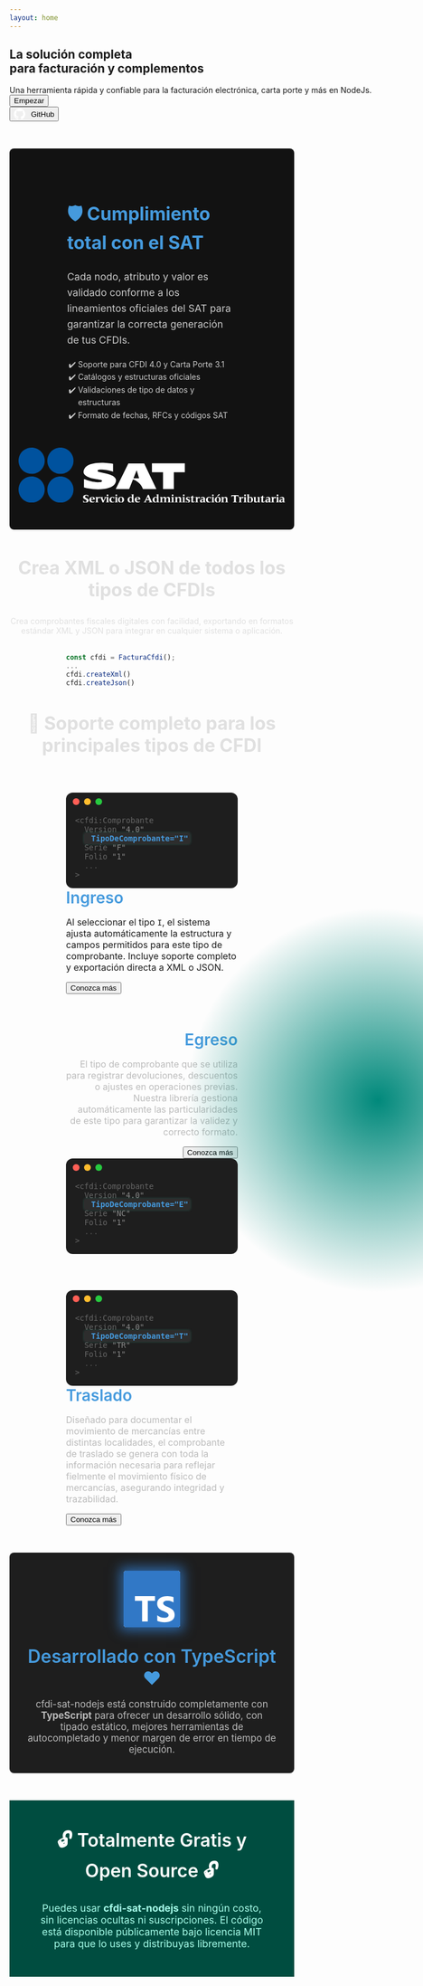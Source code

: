 ```yaml
---
layout: home
---
```


<section class="container__title__class">
<span
    style="
      position: absolute;
      right: -20rem;
      top: 50%;
      transform: translateY(-50%);
      width: 50rem;
      height: 50rem;
      border-radius: 50%;
      background: radial-gradient(rgba(0, 137, 123, 1), transparent 60%);
      pointer-events: none;
    "
  ></span>
  <div style="width:700px;">
    <h1 class="container__title__text__class">La solución completa<span style="display:block;">para facturación y complementos</span></h1>
    <span style="display:block;margin-top:1rem;">Una herramienta rápida y confiable para la facturación electrónica, carta porte y más en NodeJs.</span>
    <div class="container__buttons__sections__class">
        <button class="btn__link__class">Empezar</button>
        <button class="btn__link__secondary__class" style="display:flex;gap:10px;align-items:center;">
        <div style="width: 20px;">
            <svg viewBox="0 0 98 96" width="20" height="20" xmlns="http://www.w3.org/2000/svg"><path fill-rule="evenodd" clip-rule="evenodd" d="M48.854 0C21.839 0 0 22 0 49.217c0 21.756 13.993 40.172 33.405 46.69 2.427.49 3.316-1.059 3.316-2.362 0-1.141-.08-5.052-.08-9.127-13.59 2.934-16.42-5.867-16.42-5.867-2.184-5.704-5.42-7.17-5.42-7.17-4.448-3.015.324-3.015.324-3.015 4.934.326 7.523 5.052 7.523 5.052 4.367 7.496 11.404 5.378 14.235 4.074.404-3.178 1.699-5.378 3.074-6.6-10.839-1.141-22.243-5.378-22.243-24.283 0-5.378 1.94-9.778 5.014-13.2-.485-1.222-2.184-6.275.486-13.038 0 0 4.125-1.304 13.426 5.052a46.97 46.97 0 0 1 12.214-1.63c4.125 0 8.33.571 12.213 1.63 9.302-6.356 13.427-5.052 13.427-5.052 2.67 6.763.97 11.816.485 13.038 3.155 3.422 5.015 7.822 5.015 13.2 0 18.905-11.404 23.06-22.324 24.283 1.78 1.548 3.316 4.481 3.316 9.126 0 6.6-.08 11.897-.08 13.526 0 1.304.89 2.853 3.316 2.364 19.412-6.52 33.405-24.935 33.405-46.691C97.707 22 75.788 0 48.854 0z" fill="#fff"/></svg>
        </div>
        GitHub
        </button>
    </div>
  </div>
</section>
<section style="display: flex; flex-wrap: wrap; align-items: center; justify-content: center; gap: 2rem; padding: 3rem 1rem; border-radius: 8px; background-color: #121212; color: #cccccc; margin: 3rem 0;">
  <div style="flex: 1; min-width: 300px; max-width: 800px;padding:0 100px">
    <h2 style="font-size: 2rem; color: #459add;">🛡️ Cumplimiento total con el SAT</h2>
    <p style="font-size: 1.1rem; line-height: 1.6;">
      Cada nodo, atributo y valor es validado conforme a los lineamientos oficiales del SAT para garantizar la correcta generación de tus CFDIs.
    </p>
    <ul style="margin-top: 1rem; padding-left: 1.2rem; list-style-type: '✔️ '; line-height: 1.6;">
      <li>Soporte para CFDI 4.0 y Carta Porte 3.1</li>
      <li>Catálogos y estructuras oficiales</li>
      <li>Validaciones de tipo de datos y estructuras</li>
      <li>Formato de fechas, RFCs y códigos SAT</li>
    </ul>
  </div>
  <div style="flex: 1; min-width: 300px; text-align: center;">
    <div>
    <svg
   viewBox="0 0 1230.6145 253.76673"
   width="540"
   xml:space="preserve"
   id="svg2"
   version="1.1"
   sodipodi:docname="SAT.svg"
   inkscape:version="1.1 (c68e22c387, 2021-05-23)"
   xmlns:inkscape="http://www.inkscape.org/namespaces/inkscape"
   xmlns:sodipodi="http://sodipodi.sourceforge.net/DTD/sodipodi-0.dtd"
   xmlns="http://www.w3.org/2000/svg"
   xmlns:svg="http://www.w3.org/2000/svg"
   xmlns:rdf="http://www.w3.org/1999/02/22-rdf-syntax-ns#"
   xmlns:cc="http://creativecommons.org/ns#"
   xmlns:dc="http://purl.org/dc/elements/1.1/"><sodipodi:namedview
     id="namedview84"
     pagecolor="#ffffff"
     bordercolor="#666666"
     borderopacity="1.0"
     inkscape:pageshadow="2"
     inkscape:pageopacity="0.0"
     inkscape:pagecheckerboard="0"
     showgrid="false"
     fit-margin-top="0"
     fit-margin-left="0"
     fit-margin-right="0"
     fit-margin-bottom="0"
     inkscape:zoom="0.56860135"
     inkscape:cx="662.15108"
     inkscape:cy="-134.54066"
     inkscape:window-width="1920"
     inkscape:window-height="1017"
     inkscape:window-x="1912"
     inkscape:window-y="-8"
     inkscape:window-maximized="1"
     inkscape:current-layer="svg2" /><metadata
     id="metadata8"><rdf:RDF><cc:Work
         rdf:about=""><dc:format>image/svg+xml</dc:format><dc:type
           rdf:resource="http://purl.org/dc/dcmitype/StillImage" /></cc:Work></rdf:RDF></metadata><defs
     id="defs6" /><g
     id="g1509"
     transform="matrix(4.8006493,0,0,4.8006493,-73.565806,-582.31791)"><path
       id="path16"
       style="fill:#fff;fill-opacity:1;fill-rule:evenodd;stroke:none;stroke-width:0.133333"
       d="m 175.22,136.38387 h -31.63334 v 8.52134 h 10.644 v 16.112 h 10.436 v -16.112 H 175.22 v -8.52134" /><path
       id="path18"
       style="fill:#fff;fill-opacity:1;fill-rule:evenodd;stroke:none;stroke-width:0.133333"
       d="M 147.84533,161.01667 136.116,136.46561 h -15.20147 l -12.1468,24.55106 c 0,0 12.77707,0.0688 12.9104,0 l 3.69893,-9.13386 c 0,0 6.9792,1.92293 9.56694,9.13386 z m -22.062,-10.23853 3.1068,-7.73493 2.3708,7.73493 z" /><path
       id="path20"
       style="fill:#fff;fill-opacity:1;fill-rule:evenodd;stroke:none;stroke-width:0.133333"
       d="m 106.1984,136.94641 v 7.64053 c -0.16094,-0.20827 -0.64947,-0.38227 -1.138,-0.55573 -4.88854,-1.7364 -11.082802,-2.01187 -12.549469,-1.52547 -1.326533,0.4172 -1.605733,1.28547 -0.628133,1.84067 0.628133,0.38173 3.9604,0.90053 7.5208,1.73386 8.449462,1.94467 11.661462,5.24427 8.519332,10.10614 -2.58387,4.1672 -12.847866,6.598 -26.883332,4.09746 -0.837467,-0.13853 -1.057867,-0.51826 -2.8,-0.69173 v -7.9536 c 1.3932,0.24373 1.9516,0.52187 2.510933,0.72973 3.4912,1.4588 9.9916,2.39107 12.645333,2.114 1.9552,-0.174 2.7932,-1.0776 1.8156,-1.84066 -0.5584,-0.452 -4.4656,-0.86614 -7.817733,-1.5952 -8.728133,-1.91 -11.116133,-5.1052 -8.602533,-9.68907 2.024933,-3.71613 8.742133,-6.11253 19.7744,-5.45267 1.955732,0.10414 3.910932,0.34747 5.865602,0.65987 0.69853,0.10427 1.39693,0.2428 1.7672,0.38187" /></g><g
     id="g1504"
     transform="matrix(4.6314932,0,0,4.6314932,-460.15119,-329.55857)"
     style="fill:#00529e;fill-opacity:1"><path
       id="path22"
       style="fill:#00529e;fill-opacity:1;fill-rule:evenodd;stroke:none;stroke-width:0.133333"
       d="m 141.09866,125.94734 c 7.204,0 13.04534,-5.84067 13.04534,-13.046 0,-7.204 -5.84134,-13.045333 -13.04534,-13.045333 -7.20533,0 -13.046,5.841333 -13.046,13.045333 0,7.20533 5.84067,13.046 13.046,13.046" /><path
       id="path24"
       style="fill:#00529e;fill-opacity:1;fill-rule:evenodd;stroke:none;stroke-width:0.133333"
       d="m 112.39786,125.94734 c 7.2048,0 13.04587,-5.84067 13.04587,-13.046 0,-7.204 -5.84107,-13.045333 -13.04587,-13.045333 -7.20413,0 -13.045196,5.841333 -13.045196,13.045333 0,7.20533 5.841066,13.046 13.045196,13.046" /><path
       id="path26"
       style="fill:#00529e;fill-opacity:1;fill-rule:evenodd;stroke:none;stroke-width:0.133333"
       d="m 141.09866,97.248007 c 7.204,0 13.04534,-5.841333 13.04534,-13.046666 0,-7.204 -5.84134,-13.045333 -13.04534,-13.045333 -7.20533,0 -13.046,5.841333 -13.046,13.045333 0,7.205333 5.84067,13.046666 13.046,13.046666" /><path
       id="path28"
       style="fill:#00529e;fill-opacity:1;fill-rule:evenodd;stroke:none;stroke-width:0.133333"
       d="m 112.39786,97.248007 c 7.2048,0 13.04587,-5.841333 13.04587,-13.046666 0,-7.204 -5.84107,-13.045333 -13.04587,-13.045333 -7.20413,0 -13.045196,5.841333 -13.045196,13.045333 0,7.205333 5.841066,13.046666 13.045196,13.046666" /></g><g
     id="g1545"
     transform="matrix(3.9795634,0,0,3.9795634,251.57815,-445.94825)"><path
       id="path30"
       style="fill:#fff;fill-opacity:1;fill-rule:evenodd;stroke:none;stroke-width:0.133333"
       d="M 17.621333,169.46361 H 17.3948 l -0.574,-1.56054 c -0.05307,-0.14626 -0.6536,-0.3468 -1.293734,-0.3468 -0.827066,0 -1.574,0.41347 -1.574,1.3068 0,2.02814 4.149067,1.44107 4.149067,4.2692 0,2.1084 -2.228133,2.6948 -3.428667,2.6948 -1.601066,0 -2.441693,-0.25306 -2.93492,-0.44013 l 0.07968,-2.30773 h 0.22708 l 0.560427,1.5208 c 0.106773,0.27973 0.987467,0.5068 1.387467,0.5068 1.000533,0 1.840666,-0.44014 1.840666,-1.374 0,-1.96094 -4.148973,-1.5208 -4.148973,-4.17547 0,-2.00107 1.640627,-2.72133 3.775507,-2.72133 0.600533,0 1.4276,0.13333 2.2412,0.33333 l -0.08027,2.29427" /><path
       id="path32"
       style="fill:#fff;fill-opacity:1;fill-rule:evenodd;stroke:none;stroke-width:0.133333"
       d="m 22.197333,169.62401 c 0.9068,0 1.133866,0.8536 1.133866,1.60053 v 0.21347 c -0.414,0.0136 -1.054133,0.0937 -1.854666,0.0937 h -0.559867 v -0.0801 c 0,-0.7604 0.359867,-1.8276 1.280667,-1.8276 z m 2.614666,4.73533 c -0.440133,0.29373 -1.054133,0.45427 -1.601066,0.45427 -1.454134,0 -2.294267,-1.4948 -2.294267,-2.48134 v -0.24013 h 3.547867 c 0.840666,0 0.974,0 0.974,-0.49373 0,-1.66774 -1.507334,-2.5348 -3.014534,-2.5348 -1.974533,0 -3.534933,1.414 -3.534933,3.402 0,1.8672 1.320267,3.30786 3.228133,3.30786 1.0536,0 2.1208,-0.37346 2.921334,-1.05373 l -0.226534,-0.3604" /><path
       id="path34"
       style="fill:#fff;fill-opacity:1;fill-rule:evenodd;stroke:none;stroke-width:0.133333"
       d="m 31.015066,171.03854 h -0.3468 c -0.159867,-0.4412 -0.387067,-0.66773 -0.880267,-0.66773 -0.7604,0 -1.2276,0.61413 -1.2276,1.6412 0,0.46666 0.0536,2.84106 0.186534,2.93493 0.280666,0.2 0.533733,0.33333 0.9208,0.4796 v 0.18707 c -0.614134,-0.0537 -1.2808,-0.1068 -2.054667,-0.1068 -0.693333,0 -1.333867,0.0531 -1.947467,0.1068 v -0.18707 l 0.894267,-0.42653 c 0.1464,-0.0667 0.213067,-0.64067 0.213067,-2.05467 0,-2.8948 -0.04013,-3.0016 -0.4136,-3.148 l -0.693734,-0.28013 v -0.18694 c 0.253734,0 1.560934,0 2.467734,-0.10626 0.240133,-0.0271 0.480666,-0.0537 0.507333,-0.0537 l -0.02667,1.1604 h 0.02667 c 0.306667,-0.4932 0.933867,-1.26706 1.840533,-1.26706 0.187067,0 0.360934,0 0.533867,0.0531 v 1.92187" /><path
       id="path36"
       style="fill:#fff;fill-opacity:1;fill-rule:evenodd;stroke:none;stroke-width:0.133333"
       d="m 36.110932,169.22401 c 0.4932,0.0531 0.986934,0.10626 1.4808,0.10626 0.4,0 0.8,-0.0532 1.2004,-0.10626 v 0.1864 l -0.306666,0.18693 c -0.2136,0.13333 -0.346934,0.2136 -0.533334,0.54693 -1.120933,1.97454 -2.107866,3.97507 -2.761466,5.6292 h -0.801067 c -0.733333,-1.8672 -1.586933,-3.7084 -2.387466,-5.56306 -0.07973,-0.1864 -0.2,-0.41307 -0.387067,-0.53334 l -0.413467,-0.26666 v -0.1864 c 0.640534,0.0531 1.293734,0.10626 1.9344,0.10626 0.586933,0 1.173867,-0.0532 1.760933,-0.10626 v 0.1864 l -0.6672,0.28026 c -0.146933,0.0667 -0.186533,0.1468 -0.186533,0.22654 0,0.0667 0.02653,0.17346 0.1068,0.40053 l 1.240667,3.16147 1.3208,-2.81467 c 0.253066,-0.5604 0.266666,-0.64053 0.266666,-0.7072 0,-0.0803 -0.08027,-0.2 -0.2536,-0.28027 l -0.6136,-0.26666 v -0.1864" /><path
       id="path38"
       style="fill:#fff;fill-opacity:1;fill-rule:evenodd;stroke:none;stroke-width:0.133333"
       d="m 38.031732,169.33027 c 0.2532,0 1.5604,0 2.467734,-0.10626 0.240133,-0.0271 0.480266,-0.0537 0.507333,-0.0537 -0.04013,0.60054 -0.08027,1.96147 -0.08027,2.8152 0,0.4932 0.0532,2.8676 0.186534,2.96147 0.280133,0.2 0.533866,0.33333 0.920266,0.4796 v 0.18707 c -0.6136,-0.0537 -1.280266,-0.1068 -2.054133,-0.1068 -0.6932,0 -1.333867,0.0531 -1.947467,0.1068 v -0.18707 l 0.893734,-0.42653 c 0.146933,-0.0667 0.2136,-0.64067 0.2136,-2.05467 0,-2.52133 -0.0536,-3.0016 -0.240134,-3.08133 l -0.8672,-0.3468 z m 1.960934,-3.02813 c 0.5604,0 1.014133,0.45413 1.014133,1.014 0,0.5604 -0.453733,1.0136 -1.014133,1.0136 -0.5604,0 -1.013467,-0.4532 -1.013467,-1.0136 0,-0.55987 0.453067,-1.014 1.013467,-1.014" /><path
       id="path40"
       style="fill:#fff;fill-opacity:1;fill-rule:evenodd;stroke:none;stroke-width:0.133333"
       d="m 47.569732,171.51827 h -0.1864 l -0.6672,-1.56093 c -0.09373,-0.21307 -0.3604,-0.2532 -0.6672,-0.2532 -1.227066,0 -1.773866,0.93333 -1.773866,2.06773 0,1.37347 0.439466,3.12134 2.147333,3.12134 0.4536,0 0.9068,-0.17347 1.294266,-0.3604 l 0.2,0.33386 c -0.9208,0.65307 -1.440666,0.9068 -2.668266,0.9068 -1.747333,0 -3.0812,-1.38706 -3.0812,-3.1344 0,-2.188 1.7208,-3.57546 3.828667,-3.57546 0.626533,0 1.227066,0.17333 1.814533,0.3468 l -0.240667,2.10786" /><path
       id="path42"
       style="fill:#fff;fill-opacity:1;fill-rule:evenodd;stroke:none;stroke-width:0.133333"
       d="m 48.196932,169.33027 c 0.2536,0 1.5604,0 2.4676,-0.10626 0.240133,-0.0271 0.480267,-0.0537 0.5068,-0.0537 -0.0396,0.60054 -0.0796,1.96147 -0.0796,2.8152 0,0.4932 0.05307,2.8676 0.1864,2.96147 0.280267,0.2 0.533867,0.33333 0.920267,0.4796 v 0.18707 c -0.613467,-0.0537 -1.280134,-0.1068 -2.054134,-0.1068 -0.6932,0 -1.333866,0.0531 -1.947333,0.1068 v -0.18707 l 0.8932,-0.42653 c 0.147333,-0.0667 0.213467,-0.64067 0.213467,-2.05467 0,-2.52133 -0.05307,-3.0016 -0.2396,-3.08133 l -0.867067,-0.3468 z m 1.960933,-3.02813 c 0.5604,0 1.013467,0.45413 1.013467,1.014 0,0.5604 -0.453067,1.0136 -1.013467,1.0136 -0.560533,0 -1.014133,-0.4532 -1.014133,-1.0136 0,-0.55987 0.4536,-1.014 1.014133,-1.014" /><path
       id="path44"
       style="fill:#fff;fill-opacity:1;fill-rule:evenodd;stroke:none;stroke-width:0.133333"
       d="m 55.546932,169.62401 c 1.400933,0 1.5208,1.94733 1.5208,2.96146 0,0.9468 -0.119867,2.62814 -1.440667,2.62814 -1.254133,0 -1.454666,-1.90787 -1.454666,-2.8152 0,-0.8536 0.0536,-2.7744 1.374533,-2.7744 z m 0.120267,-0.5604 c -2.028134,0 -3.6016,1.33426 -3.6016,3.44213 0,2.10733 1.427066,3.26773 3.481333,3.26773 1.9744,0 3.628533,-1.25373 3.628533,-3.30786 0,-2.17494 -1.4004,-3.402 -3.508266,-3.402" /><path
       id="path46"
       style="fill:#fff;fill-opacity:1;fill-rule:evenodd;stroke:none;stroke-width:0.133333"
       d="m 68.353598,172.30521 c 0,0.92026 -0.186933,2.74786 -1.454133,2.74786 -1.107333,0 -1.5344,-1.17386 -1.5344,-2.85466 0,-1.02707 0.266667,-2.49427 1.560933,-2.49427 1.293734,0 1.4276,1.65373 1.4276,2.60107 z m 1.7204,-4.00214 c 0,-1.13373 0.02707,-1.8676 0.09373,-2.2676 -0.02653,0 -1.0276,0.1604 -2.548,0.1604 h -0.373334 v 0.1864 l 0.666667,0.24014 c 0.306667,0.12026 0.373867,0.2136 0.373867,2.414 v 0.748 c -0.3604,-0.41414 -0.947334,-0.7208 -1.588,-0.7208 -1.9344,0 -3.4416,1.54786 -3.4416,3.44213 0,1.69373 1.254133,3.26773 3.028133,3.26773 0.947333,0 1.7208,-0.39946 2.188,-1.22706 h 0.02707 l -0.04013,1.0672 c 0.519867,-0.0537 1.146934,-0.1068 1.440134,-0.1068 0.347333,0 0.933866,0.0531 1.374533,0.1068 v -0.18707 l -0.853733,-0.39947 c -0.173467,-0.0801 -0.186934,-0.22706 -0.227067,-0.7208 -0.02653,-0.4 -0.120267,-4.02866 -0.120267,-4.82866 v -1.17454" /><path
       id="path48"
       style="fill:#fff;fill-opacity:1;fill-rule:evenodd;stroke:none;stroke-width:0.133333"
       d="m 74.863065,169.62401 c 0.907733,0 1.134266,0.8536 1.134266,1.60053 v 0.21347 c -0.413466,0.0136 -1.054133,0.0937 -1.854666,0.0937 h -0.559867 v -0.0801 c 0,-0.7604 0.359867,-1.8276 1.280267,-1.8276 z m 2.615066,4.73533 c -0.440133,0.29373 -1.054133,0.45427 -1.601066,0.45427 -1.4536,0 -2.294267,-1.4948 -2.294267,-2.48134 v -0.24013 h 3.547867 c 0.8412,0 0.974533,0 0.974533,-0.49373 0,-1.66774 -1.507333,-2.5348 -3.015067,-2.5348 -1.974533,0 -3.534933,1.414 -3.534933,3.402 0,1.8672 1.3208,3.30786 3.228133,3.30786 1.054134,0 2.121334,-0.37346 2.921334,-1.05373 l -0.226534,-0.3604" /><path
       id="path50"
       style="fill:#fff;fill-opacity:1;fill-rule:evenodd;stroke:none;stroke-width:0.133333"
       d="m 87.923464,172.07867 h -2.641199 l 1.374,-2.93493 z m 4.535867,3.34787 -0.814,-0.33333 c -0.2,-0.0796 -0.4,-0.46667 -0.6536,-1.00054 -0.6136,-1.28013 -2.188133,-4.80253 -3.1084,-7.3364 h -1.146933 c -1.107733,2.53387 -2.428,5.24214 -3.615067,7.59014 -0.293733,0.58693 -0.387466,0.6536 -0.614,0.7468 l -0.8672,0.33333 v 0.18707 c 0.614,-0.0537 1.214,-0.1068 1.814534,-0.1068 0.653733,0 1.293733,0.0531 1.9344,0.1068 v -0.18707 l -0.907334,-0.31973 c -0.253066,-0.0932 -0.2932,-0.14694 -0.2932,-0.25374 0,-0.10666 0.2532,-0.82706 0.3464,-1.04 l 0.3468,-0.85426 h 3.388533 l 0.387067,1.1204 c 0.06667,0.20053 0.2,0.614 0.2,0.7208 0,0.0797 -0.04013,0.11973 -0.226667,0.18693 l -1.107733,0.4396 v 0.18707 c 0.814,-0.0537 1.6276,-0.1068 2.4416,-0.1068 0.826667,0 1.6672,0.0531 2.4948,0.1068 v -0.18707" /><path
       id="path52"
       style="fill:#fff;fill-opacity:1;fill-rule:evenodd;stroke:none;stroke-width:0.133333"
       d="m 97.354664,172.30521 c 0,0.92026 -0.1864,2.74786 -1.454133,2.74786 -1.107333,0 -1.533867,-1.17386 -1.533867,-2.85466 0,-1.02707 0.2672,-2.49427 1.5604,-2.49427 1.294267,0 1.4276,1.65373 1.4276,2.60107 z m 1.7208,-4.00214 c 0,-1.13373 0.0272,-1.8676 0.09387,-2.2676 -0.0272,0 -1.0276,0.1604 -2.548,0.1604 h -0.374 v 0.1864 l 0.667733,0.24014 c 0.306267,0.12026 0.373467,0.2136 0.373467,2.414 v 0.748 c -0.3604,-0.41414 -0.947333,-0.7208 -1.587467,-0.7208 -1.9344,0 -3.442266,1.54786 -3.442266,3.44213 0,1.69373 1.254266,3.26773 3.028133,3.26773 0.947467,0 1.721467,-0.39946 2.188133,-1.22706 h 0.02653 l -0.0396,1.0672 c 0.519733,-0.0537 1.1468,-0.1068 1.440133,-0.1068 0.3468,0 0.933867,0.0531 1.37387,0.1068 l 5.3e-4,-0.18707 -0.854133,-0.39947 c -0.173467,-0.0801 -0.1864,-0.22706 -0.226534,-0.7208 -0.02653,-0.4 -0.1204,-4.02866 -0.1204,-4.82866 v -1.17454" /><path
       id="path54"
       style="fill:#fff;fill-opacity:1;fill-rule:evenodd;stroke:none;stroke-width:0.133333"
       d="m 100.46306,175.42654 0.7072,-0.33333 c 0.33334,-0.15987 0.4,-0.37347 0.4,-2.14787 0,-2.85467 -0.0536,-3.0016 -0.33333,-3.12133 l -0.77387,-0.3068 v -0.18694 c 0.2,0 1.50774,0 2.41454,-0.10626 0.24013,-0.0271 0.48026,-0.0537 0.5068,-0.0537 l -0.0265,1.1604 h 0.0265 c 0.5604,-0.81346 1.56093,-1.26706 2.50773,-1.26706 0.97453,-0.0131 1.56093,0.30666 1.9344,1.26706 0.6136,-0.75986 1.53493,-1.28013 2.5084,-1.26706 1.26667,0 2.05467,0.66706 2.05467,1.92133 0,0.68013 -0.0136,1.14733 -0.0136,1.58693 0,2.26827 0.0667,2.36147 0.37346,2.5084 l 0.73387,0.34627 v 0.18707 c -0.614,-0.0537 -1.25413,-0.1068 -1.94787,-0.1068 -0.65426,0 -1.32093,0.0531 -1.9876,0.1068 v -0.18707 l 0.62667,-0.2932 c 0.20053,-0.0932 0.2932,-0.15987 0.32027,-0.33333 0.0932,-0.52027 0.0932,-1.30787 0.0932,-1.8412 v -1.20054 c 0,-1.1468 -0.35987,-1.65413 -1.17347,-1.65413 -0.8672,0 -1.54787,0.57347 -1.54787,1.574 v 1.28067 c 0,1.74746 0.0401,1.98813 0.2536,2.09426 l 0.78707,0.37347 v 0.18707 c -0.6672,-0.0537 -1.33387,-0.1068 -1.9876,-0.1068 -0.5468,0 -1.214,0.0531 -1.88067,0.1068 v -0.18707 l 0.62654,-0.2932 c 0.20053,-0.0932 0.29373,-0.15987 0.3204,-0.33333 0.0937,-0.52027 0.0937,-1.30787 0.0937,-1.8412 v -1.20054 c 0,-1.1468 -0.36093,-1.65413 -1.174,-1.65413 -0.8672,0 -1.54787,0.57347 -1.54787,1.574 v 1.28067 c 0,1.74746 0.04,1.98813 0.2536,2.09426 l 0.78694,0.37347 v 0.18707 c -0.6672,-0.0537 -1.3344,-0.1068 -1.98747,-0.1068 -0.69373,0 -1.33387,0.0531 -1.94787,0.1068 v -0.18707" /><path
       id="path56"
       style="fill:#fff;fill-opacity:1;fill-rule:evenodd;stroke:none;stroke-width:0.133333"
       d="m 113.52346,169.33027 c 0.2536,0 1.5604,0 2.46774,-0.10626 0.24,-0.0271 0.48013,-0.0537 0.50666,-0.0537 -0.0395,0.60054 -0.0796,1.96147 -0.0796,2.8152 0,0.4932 0.0531,2.8676 0.1864,2.96147 0.28027,0.2 0.53387,0.33333 0.9208,0.4796 v 0.18707 c -0.614,-0.0537 -1.28066,-0.1068 -2.0552,-0.1068 -0.6932,0 -1.33386,0.0531 -1.9468,0.1068 v -0.18707 l 0.89374,-0.42653 c 0.1464,-0.0667 0.21306,-0.64067 0.21306,-2.05467 0,-2.52133 -0.0532,-3.0016 -0.24013,-3.08133 l -0.86667,-0.3468 z m 1.9604,-3.02813 c 0.5604,0 1.014,0.45413 1.014,1.014 0,0.5604 -0.4536,1.0136 -1.014,1.0136 -0.55986,0 -1.0136,-0.4532 -1.0136,-1.0136 0,-0.55987 0.45374,-1.014 1.0136,-1.014" /><path
       id="path58"
       style="fill:#fff;fill-opacity:1;fill-rule:evenodd;stroke:none;stroke-width:0.133333"
       d="m 117.83173,175.42654 0.70733,-0.33333 c 0.3328,-0.15987 0.4,-0.37347 0.4,-2.14787 0,-2.85467 -0.0531,-3.0016 -0.33333,-3.12133 l -0.774,-0.3068 v -0.18694 c 0.2,0 1.50733,0 2.41467,-0.10626 0.24,-0.0271 0.48013,-0.0537 0.5072,-0.0537 l -0.0271,1.1604 h 0.0271 c 0.56,-0.81346 1.5604,-1.26706 2.50786,-1.26706 1.2672,0 2.05414,0.66706 2.05414,1.92133 0,0.68013 -0.0135,1.14733 -0.0135,1.58693 0,2.26827 0.0672,2.36147 0.37387,2.5084 l 0.73333,0.34627 v 0.18707 c -0.61347,-0.0537 -1.2536,-0.1068 -1.94787,-0.1068 -0.65306,0 -1.32026,0.0531 -1.98693,0.1068 v -0.18707 l 0.62653,-0.2932 c 0.20054,-0.0932 0.29374,-0.15987 0.32027,-0.33333 0.0937,-0.52027 0.0937,-1.30787 0.0937,-1.8412 v -1.20054 c 0,-1.1468 -0.44053,-1.65413 -1.24106,-1.65413 -0.8672,0 -1.54747,0.57347 -1.54747,1.574 v 1.28067 c 0,1.74746 0.0401,1.98813 0.25373,2.09426 l 0.78694,0.37347 v 0.18707 c -0.6672,-0.0537 -1.3344,-0.1068 -1.988,-0.1068 -0.69374,0 -1.33387,0.0531 -1.94747,0.1068 v -0.18707" /><path
       id="path60"
       style="fill:#fff;fill-opacity:1;fill-rule:evenodd;stroke:none;stroke-width:0.133333"
       d="m 126.44946,169.33027 c 0.2536,0 1.56094,0 2.46827,-0.10626 0.24013,-0.0271 0.48013,-0.0537 0.50627,-0.0537 -0.0396,0.60054 -0.0797,1.96147 -0.0797,2.8152 0,0.4932 0.0536,2.8676 0.18694,2.96147 0.27973,0.2 0.53333,0.33333 0.9204,0.4796 v 0.18707 c -0.6136,-0.0537 -1.2808,-0.1068 -2.05467,-0.1068 -0.69387,0 -1.33333,0.0531 -1.94747,0.1068 v -0.18707 l 0.89374,-0.42653 c 0.14693,-0.0667 0.2136,-0.64067 0.2136,-2.05467 0,-2.52133 -0.0532,-3.0016 -0.24014,-3.08133 l -0.8672,-0.3468 z m 1.96094,-3.02813 c 0.5604,0 1.0136,0.45413 1.0136,1.014 0,0.5604 -0.4532,1.0136 -1.0136,1.0136 -0.55987,0 -1.014,-0.4532 -1.014,-1.0136 0,-0.55987 0.45413,-1.014 1.014,-1.014" /><path
       id="path62"
       style="fill:#fff;fill-opacity:1;fill-rule:evenodd;stroke:none;stroke-width:0.133333"
       d="m 131.06506,173.69267 h 0.18707 l 0.51973,1.3604 c 0.0532,0.0939 0.6136,0.16054 0.974,0.16054 0.5468,0 1.30747,-0.18654 1.30747,-0.8808 0,-1.2672 -3.10853,-1.13387 -3.10853,-3.12134 0,-1.18746 1.00053,-2.14786 2.4952,-2.14786 0.6,0 1.46666,0.1604 1.76,0.26666 l -0.0787,1.6812 h -0.188 l -0.52,-1.10733 c -0.04,-0.0801 -0.37333,-0.2 -0.77333,-0.2 -0.54734,0 -1.0676,0.21307 -1.0676,0.84013 0,1.34734 3.1076,1.10734 3.1076,3.22867 -0.04,1.7468 -1.93334,2.00053 -3.29454,2.00053 -0.62666,0 -1.1204,-0.0661 -1.48026,-0.15986 l 0.15986,-1.92094" /><path
       id="path64"
       style="fill:#fff;fill-opacity:1;fill-rule:evenodd;stroke:none;stroke-width:0.133333"
       d="m 136.13333,169.41041 h 0.0147 c 0.38666,0 1.90666,-0.66667 2.33466,-1.814 h 0.65334 c 0,0.41346 -0.0267,0.84 -0.0267,1.34733 v 0.38653 h 1.82667 v 0.5604 h -1.82667 v 3.98854 c 0,0.58693 0.18667,1.014 0.6,1.014 0.49333,0 1.04133,-0.52027 1.36,-0.8536 l 0.36133,0.31973 c -0.81333,0.94747 -1.45466,1.41413 -2.74933,1.41413 -0.89333,0 -1.50667,-0.64013 -1.50667,-1.5208 0,-0.74693 0.0667,-1.73386 0.0667,-2.8948 v -1.4672 h -1.108 v -0.48026" /><path
       id="path66"
       style="fill:#fff;fill-opacity:1;fill-rule:evenodd;stroke:none;stroke-width:0.133333"
       d="m 146.83333,171.03854 h -0.348 c -0.15867,-0.4412 -0.38667,-0.66773 -0.88,-0.66773 -0.76,0 -1.22667,0.61413 -1.22667,1.6412 0,0.46666 0.052,2.84106 0.18667,2.93493 0.28,0.2 0.53333,0.33333 0.92,0.4796 v 0.18707 c -0.61333,-0.0537 -1.28,-0.1068 -2.05467,-0.1068 -0.69333,0 -1.33333,0.0531 -1.94666,0.1068 v -0.18707 l 0.89333,-0.42653 c 0.14667,-0.0667 0.21333,-0.64067 0.21333,-2.05467 0,-2.8948 -0.04,-3.0016 -0.41333,-3.148 l -0.69333,-0.28013 v -0.18694 c 0.252,0 1.56,0 2.46666,-0.10626 0.24134,-0.0271 0.48,-0.0537 0.508,-0.0537 l -0.028,1.1604 h 0.028 c 0.30667,-0.4932 0.93334,-1.26706 1.84,-1.26706 0.18667,0 0.36134,0 0.53467,0.0531 v 1.92187" /><path
       id="path68"
       style="fill:#fff;fill-opacity:1;fill-rule:evenodd;stroke:none;stroke-width:0.133333"
       d="m 151.248,172.27814 v 1.09427 c 0,0.4536 -0.4,1.4412 -1.24134,1.4412 -0.55866,0 -0.93333,-0.44067 -0.93333,-0.9876 0,-1.13387 0.93333,-1.54787 1.88133,-1.54787 z m -3.108,-1.31987 c 0.46666,-0.6004 1.02666,-0.93426 1.78666,-0.93426 0.77467,0 1.32134,0.4 1.32134,1.18746 v 0.5068 h -0.34667 c -1.52133,0 -3.69467,0.37387 -3.69467,2.24107 0,1.16093 0.86667,1.81413 1.908,1.81413 0.892,0 1.64,-0.41306 2.14667,-1.08026 h 0.0267 l -0.04,0.9204 c 0.49333,-0.0537 0.98666,-0.1068 1.48,-0.1068 0.44133,0 0.88133,0.0531 1.32133,0.1068 v -0.18707 l -0.82667,-0.39947 c -0.22666,-0.10733 -0.25333,-0.20053 -0.25333,-1.14786 0,-0.4932 0.0667,-1.65427 0.0667,-2.80107 0,-1.4672 -1.21467,-2.01453 -2.52134,-2.01453 -1.17466,0 -2.148,0.58693 -2.88133,1.4676 l 0.50667,0.42706" /><path
       id="path70"
       style="fill:#fff;fill-opacity:1;fill-rule:evenodd;stroke:none;stroke-width:0.133333"
       d="M 159.59866,171.51827 H 159.412 l -0.66667,-1.56093 c -0.0933,-0.21307 -0.36,-0.2532 -0.66667,-0.2532 -1.228,0 -1.77466,0.93333 -1.77466,2.06773 0,1.37347 0.44,3.12134 2.148,3.12134 0.45333,0 0.90666,-0.17347 1.29333,-0.3604 l 0.20133,0.33386 c -0.92133,0.65307 -1.44133,0.9068 -2.668,0.9068 -1.748,0 -3.08266,-1.38706 -3.08266,-3.1344 0,-2.188 1.72133,-3.57546 3.82933,-3.57546 0.62667,0 1.22667,0.17333 1.81333,0.3468 l -0.24,2.10786" /><path
       id="path72"
       style="fill:#fff;fill-opacity:1;fill-rule:evenodd;stroke:none;stroke-width:0.133333"
       d="m 160.22666,169.33027 c 0.252,0 1.56,0 2.46667,-0.10626 0.24133,-0.0271 0.48,-0.0537 0.508,-0.0537 -0.04,0.60054 -0.08,1.96147 -0.08,2.8152 0,0.4932 0.052,2.8676 0.18667,2.96147 0.28,0.2 0.53333,0.33333 0.92,0.4796 v 0.18707 c -0.61334,-0.0537 -1.28,-0.1068 -2.05467,-0.1068 -0.69333,0 -1.33333,0.0531 -1.94667,0.1068 v -0.18707 l 0.89334,-0.42653 c 0.14666,-0.0667 0.21333,-0.64067 0.21333,-2.05467 0,-2.52133 -0.0533,-3.0016 -0.24,-3.08133 l -0.86667,-0.3468 z m 1.96134,-3.02813 c 0.56,0 1.01333,0.45413 1.01333,1.014 0,0.5604 -0.45333,1.0136 -1.01333,1.0136 -0.56134,0 -1.01467,-0.4532 -1.01467,-1.0136 0,-0.55987 0.45333,-1.014 1.01467,-1.014" /><path
       id="path74"
       style="fill:#fff;fill-opacity:1;fill-rule:evenodd;stroke:none;stroke-width:0.133333"
       d="m 167.84266,169.62401 c 1.40134,0 1.52134,1.94733 1.52134,2.96146 0,0.9468 -0.12,2.62814 -1.44134,2.62814 -1.25333,0 -1.45333,-1.90787 -1.45333,-2.8152 0,-0.8536 0.0533,-2.7744 1.37333,-2.7744 z m -0.98666,-1.1876 h 0.81333 l 2.028,-1.33374 c 0.18667,-0.10626 0.33333,-0.2532 0.33333,-0.49386 0,-0.35987 -0.25333,-0.64054 -0.57333,-0.64054 -0.49333,0 -0.70667,0.29374 -1,0.64054 z m 1.10666,0.6272 c -2.02666,0 -3.60133,1.33426 -3.60133,3.44213 0,2.10733 1.428,3.26773 3.48133,3.26773 1.97467,0 3.62934,-1.25373 3.62934,-3.30786 0,-2.17494 -1.40134,-3.402 -3.50934,-3.402" /><path
       id="path76"
       style="fill:#fff;fill-opacity:1;fill-rule:evenodd;stroke:none;stroke-width:0.133333"
       d="m 171.552,175.42654 0.70666,-0.33333 c 0.33334,-0.15987 0.4,-0.37347 0.4,-2.14787 0,-2.85467 -0.0533,-3.0016 -0.33333,-3.12133 l -0.77333,-0.3068 v -0.18694 c 0.2,0 1.508,0 2.41466,-0.10626 0.24,-0.0271 0.48,-0.0537 0.50667,-0.0537 l -0.0267,1.1604 h 0.0267 c 0.56,-0.81346 1.56,-1.26706 2.508,-1.26706 1.26667,0 2.05467,0.66706 2.05467,1.92133 0,0.68013 -0.0147,1.14733 -0.0147,1.58693 0,2.26827 0.068,2.36147 0.37333,2.5084 l 0.73467,0.34627 v 0.18707 c -0.61333,-0.0537 -1.25333,-0.1068 -1.948,-0.1068 -0.65333,0 -1.32,0.0531 -1.988,0.1068 v -0.18707 l 0.628,-0.2932 c 0.2,-0.0932 0.29333,-0.15987 0.32,-0.33333 0.0933,-0.52027 0.0933,-1.30787 0.0933,-1.8412 v -1.20054 c 0,-1.1468 -0.44,-1.65413 -1.24133,-1.65413 -0.86667,0 -1.54667,0.57347 -1.54667,1.574 v 1.28067 c 0,1.74746 0.04,1.98813 0.25334,2.09426 l 0.78666,0.37347 v 0.18707 c -0.66666,-0.0537 -1.33333,-0.1068 -1.98666,-0.1068 -0.69467,0 -1.33467,0.0531 -1.948,0.1068 v -0.18707" /><path
       id="path78"
       style="fill:#fff;fill-opacity:1;fill-rule:evenodd;stroke:none;stroke-width:0.133333"
       d="m 185.22533,175.42654 1.09333,-0.42653 c 0.308,-0.12027 0.36134,-0.2136 0.38667,-0.4672 0.0413,-0.26667 0.068,-0.88014 0.068,-1.58747 v -3.22813 c 0,-0.57347 -0.04,-1.14694 -0.04,-1.70734 H 185.652 c -1.228,0 -1.268,0 -1.44,0.42654 l -0.40134,1.0412 H 183.624 v -2.42814 c 1.24133,0.0532 2.988,0.10627 4.16266,0.10627 1.38667,0 2.77467,-0.0531 4.16134,-0.10627 v 2.42814 h -0.18667 l -0.4,-1.0412 c -0.17333,-0.42654 -0.21333,-0.42654 -1.44,-0.42654 H 188.84 c -0.0133,0.5604 -0.04,1.13387 -0.04,1.70734 v 2.82813 c 0,1.214 0.04,1.96093 0.12,2.22813 0.028,0.0932 0.13333,0.17347 0.48,0.2932 l 0.948,0.35987 v 0.18707 c -0.96,-0.0537 -1.76134,-0.1068 -2.56134,-0.1068 -0.80133,0 -1.60133,0.0531 -2.56133,0.1068 v -0.18707" /><path
       id="path80"
       style="fill:#fff;fill-opacity:1;fill-rule:evenodd;stroke:none;stroke-width:0.133333"
       d="m 197.272,171.03854 h -0.348 c -0.16,-0.4412 -0.38534,-0.66773 -0.88,-0.66773 -0.76,0 -1.22667,0.61413 -1.22667,1.6412 0,0.46666 0.0533,2.84106 0.18667,2.93493 0.28,0.2 0.53333,0.33333 0.92,0.4796 v 0.18707 c -0.61334,-0.0537 -1.28,-0.1068 -2.05467,-0.1068 -0.69333,0 -1.33333,0.0531 -1.948,0.1068 v -0.18707 l 0.89467,-0.42653 c 0.14666,-0.0667 0.21333,-0.64067 0.21333,-2.05467 0,-2.8948 -0.04,-3.0016 -0.41333,-3.148 l -0.69467,-0.28013 v -0.18694 c 0.25467,0 1.56133,0 2.46933,-0.10626 0.24,-0.0271 0.48,-0.0537 0.50667,-0.0537 l -0.0267,1.1604 h 0.0267 c 0.30667,-0.4932 0.93333,-1.26706 1.84133,-1.26706 0.18534,0 0.35867,0 0.53334,0.0531 v 1.92187" /><path
       id="path82"
       style="fill:#fff;fill-opacity:1;fill-rule:evenodd;stroke:none;stroke-width:0.133333"
       d="m 197.512,169.33027 c 0.252,0 1.56,0 2.46666,-0.10626 0.24,-0.0271 0.48133,-0.0537 0.50667,-0.0537 -0.04,0.60054 -0.0787,1.96147 -0.0787,2.8152 0,0.4932 0.0533,2.8676 0.18667,2.96147 0.28,0.2 0.53333,0.33333 0.92,0.4796 v 0.18707 c -0.61334,-0.0537 -1.28,-0.1068 -2.05333,-0.1068 -0.69467,0 -1.33467,0.0531 -1.948,0.1068 v -0.18707 l 0.89333,-0.42653 c 0.14667,-0.0667 0.21333,-0.64067 0.21333,-2.05467 0,-2.52133 -0.0533,-3.0016 -0.24,-3.08133 l -0.86666,-0.3468 z m 1.96,-3.02813 c 0.56133,0 1.01333,0.45413 1.01333,1.014 0,0.5604 -0.452,1.0136 -1.01333,1.0136 -0.56,0 -1.01334,-0.4532 -1.01334,-1.0136 0,-0.55987 0.45334,-1.014 1.01334,-1.014" /><path
       id="path84"
       style="fill:#fff;fill-opacity:1;fill-rule:evenodd;stroke:none;stroke-width:0.133333"
       d="m 206.64933,172.66561 c 0,0.93386 -0.0933,2.62813 -1.40134,2.62813 -0.6,0 -0.94666,-0.38693 -1.05333,-0.574 -0.14667,-0.73333 -0.16,-2.0676 -0.16,-2.9348 0,-1.13387 0.24,-2.0808 1.21333,-2.0808 1.28134,0 1.40134,1.89427 1.40134,2.96147 z m -5.416,-6.28334 0.57333,0.22654 c 0.4,0.14746 0.44133,1.148 0.44133,3.38853 v 2.82813 c 0,0.8 -0.0413,1.574 -0.13333,2.37507 0.86667,0.39947 1.81333,0.57293 3.12133,0.57293 1.98667,0 3.52134,-1.3204 3.52134,-3.46826 0,-1.90734 -1.16134,-3.2416 -2.948,-3.2416 -0.70667,0 -1.33467,0.24 -1.77467,0.6536 v -1.34747 c 0,-0.6 0.0267,-1.9208 0.12,-2.33427 -0.0267,0 -1.02667,0.1604 -2.548,0.1604 h -0.37333 v 0.1864" /><path
       id="path86"
       style="fill:#fff;fill-opacity:1;fill-rule:evenodd;stroke:none;stroke-width:0.133333"
       d="m 216.25466,174.47974 c 0,0.3468 0.0533,0.54733 0.28,0.64053 l 0.70667,0.30627 v 0.18707 c -0.52,-0.0537 -1.04134,-0.1068 -1.57467,-0.1068 -0.4,0 -0.78667,0.0531 -1.17333,0.1068 l 0.04,-1.14747 h -0.0267 c -0.588,0.76093 -1.508,1.30733 -2.52133,1.30733 -1.24,0 -2.028,-0.51986 -2.028,-1.82706 0,-0.69427 0.04,-1.25427 0.04,-1.89427 0,-0.84067 -0.0267,-1.66827 -0.12,-1.98813 -0.04,-0.12027 -0.10667,-0.21347 -0.25334,-0.26667 l -0.73333,-0.28013 v -0.18694 c 0.2,0 1.50667,0 2.41467,-0.10626 0.24,-0.0271 0.48,-0.0537 0.50666,-0.0537 -0.0133,0.49374 -0.0267,1.01414 -0.0267,1.52094 v 2.65466 c 0,0.89374 0.4,1.46774 1.22666,1.46774 0.85467,0 1.45467,-0.72094 1.45467,-1.8948 v -0.86667 c 0,-0.84067 -0.0267,-1.66827 -0.12,-1.98813 -0.04,-0.12027 -0.10667,-0.21347 -0.25333,-0.26667 l -0.73334,-0.28013 v -0.18694 c 0.2,0 1.50667,0 2.41334,-0.10626 0.24133,-0.0271 0.48133,-0.0537 0.508,-0.0537 -0.0133,0.49374 -0.0267,1.01414 -0.0267,1.52094 v 3.78853" /><path
       id="path88"
       style="fill:#fff;fill-opacity:1;fill-rule:evenodd;stroke:none;stroke-width:0.133333"
       d="m 217.45466,169.41041 h 0.0133 c 0.38667,0 1.908,-0.66667 2.33467,-1.814 h 0.65333 c 0,0.41346 -0.0267,0.84 -0.0267,1.34733 v 0.38653 h 1.828 v 0.5604 h -1.828 v 3.98854 c 0,0.58693 0.18666,1.014 0.6,1.014 0.49466,0 1.04133,-0.52027 1.36133,-0.8536 l 0.36,0.31973 c -0.81333,0.94747 -1.45467,1.41413 -2.748,1.41413 -0.89333,0 -1.508,-0.64013 -1.508,-1.5208 0,-0.74693 0.0667,-1.73386 0.0667,-2.8948 v -1.4672 h -1.10667 v -0.48026" /><path
       id="path90"
       style="fill:#fff;fill-opacity:1;fill-rule:evenodd;stroke:none;stroke-width:0.133333"
       d="m 226.97999,172.27814 v 1.09427 c 0,0.4536 -0.40133,1.4412 -1.24133,1.4412 -0.56,0 -0.93333,-0.44067 -0.93333,-0.9876 0,-1.13387 0.93333,-1.54787 1.88,-1.54787 z m -3.108,-1.31987 c 0.46667,-0.6004 1.02667,-0.93426 1.78667,-0.93426 0.77333,0 1.32133,0.4 1.32133,1.18746 v 0.5068 h -0.348 c -1.52,0 -3.69466,0.37387 -3.69466,2.24107 0,1.16093 0.868,1.81413 1.908,1.81413 0.89333,0 1.64,-0.41306 2.148,-1.08026 h 0.0253 l -0.0387,0.9204 c 0.49334,-0.0537 0.98667,-0.1068 1.48,-0.1068 0.44,0 0.88,0.0531 1.32134,0.1068 v -0.18707 l -0.828,-0.39947 c -0.22667,-0.10733 -0.25334,-0.20053 -0.25334,-1.14786 0,-0.4932 0.0667,-1.65427 0.0667,-2.80107 0,-1.4672 -1.21333,-2.01453 -2.52133,-2.01453 -1.17334,0 -2.14667,0.58693 -2.88134,1.4676 l 0.508,0.42706" /><path
       id="path92"
       style="fill:#fff;fill-opacity:1;fill-rule:evenodd;stroke:none;stroke-width:0.133333"
       d="m 234.97066,171.03854 h -0.34667 c -0.16,-0.4412 -0.388,-0.66773 -0.88133,-0.66773 -0.76,0 -1.22667,0.61413 -1.22667,1.6412 0,0.46666 0.0533,2.84106 0.18667,2.93493 0.28,0.2 0.53333,0.33333 0.92,0.4796 v 0.18707 c -0.61333,-0.0537 -1.28,-0.1068 -2.05333,-0.1068 -0.69467,0 -1.33467,0.0531 -1.948,0.1068 v -0.18707 l 0.89333,-0.42653 c 0.14667,-0.0667 0.21333,-0.64067 0.21333,-2.05467 0,-2.8948 -0.04,-3.0016 -0.41333,-3.148 l -0.69333,-0.28013 v -0.18694 c 0.252,0 1.56,0 2.468,-0.10626 0.24,-0.0271 0.48,-0.0537 0.50666,-0.0537 l -0.0267,1.1604 h 0.0267 c 0.30667,-0.4932 0.93334,-1.26706 1.84134,-1.26706 0.18666,0 0.35866,0 0.53333,0.0531 v 1.92187" /><path
       id="path94"
       style="fill:#fff;fill-opacity:1;fill-rule:evenodd;stroke:none;stroke-width:0.133333"
       d="m 235.20933,169.33027 c 0.25466,0 1.56133,0 2.46933,-0.10626 0.24,-0.0271 0.48,-0.0537 0.50667,-0.0537 -0.04,0.60054 -0.08,1.96147 -0.08,2.8152 0,0.4932 0.0533,2.8676 0.18666,2.96147 0.28,0.2 0.53334,0.33333 0.92,0.4796 v 0.18707 c -0.61333,-0.0537 -1.28133,-0.1068 -2.05466,-0.1068 -0.69334,0 -1.33334,0.0531 -1.948,0.1068 v -0.18707 l 0.89466,-0.42653 c 0.14667,-0.0667 0.21334,-0.64067 0.21334,-2.05467 0,-2.52133 -0.0533,-3.0016 -0.24,-3.08133 l -0.868,-0.3468 z m 1.96266,-3.02813 c 0.55867,0 1.01334,0.45413 1.01334,1.014 0,0.5604 -0.45467,1.0136 -1.01334,1.0136 -0.56133,0 -1.01466,-0.4532 -1.01466,-1.0136 0,-0.55987 0.45333,-1.014 1.01466,-1.014" /><path
       id="path96"
       style="fill:#fff;fill-opacity:1;fill-rule:evenodd;stroke:none;stroke-width:0.133333"
       d="m 243.21466,172.27814 v 1.09427 c 0,0.4536 -0.4,1.4412 -1.24133,1.4412 -0.56,0 -0.93334,-0.44067 -0.93334,-0.9876 0,-1.13387 0.93334,-1.54787 1.88134,-1.54787 z m -3.108,-1.31987 c 0.46667,-0.6004 1.02667,-0.93426 1.78667,-0.93426 0.77333,0 1.32133,0.4 1.32133,1.18746 v 0.5068 h -0.348 c -1.52,0 -3.69467,0.37387 -3.69467,2.24107 0,1.16093 0.86667,1.81413 1.908,1.81413 0.89334,0 1.64,-0.41306 2.148,-1.08026 h 0.0267 l -0.04,0.9204 c 0.49333,-0.0537 0.98667,-0.1068 1.48,-0.1068 0.44,0 0.88,0.0531 1.32133,0.1068 v -0.18707 l -0.828,-0.39947 c -0.22666,-0.10733 -0.252,-0.20053 -0.252,-1.14786 0,-0.4932 0.0653,-1.65427 0.0653,-2.80107 0,-1.4672 -1.21334,-2.01453 -2.52134,-2.01453 -1.17333,0 -2.14666,0.58693 -2.88133,1.4676 l 0.508,0.42706" /></g></svg>
    </div>
  </div>
</section>
<h2 style="text-align:center;color:#e0e0e0;font-size:32px;">Crea XML o JSON de todos los tipos de CFDIs </h2>
<p style="text-align:center;color:#e0e0e0;"> Crea comprobantes fiscales digitales con facilidad, exportando en formatos estándar XML y JSON para integrar en cualquier sistema o aplicación.</p>

<section style="padding:0 100px;margin-top:2rem">

```js
const cfdi = FacturaCfdi();
...
cfdi.createXml()
cfdi.createJson()
```

</section>

<h2 style="text-align:center;color:#e0e0e0;font-size:32px;">🎯 Soporte completo para los principales tipos de CFDI</h2>

<section  style="padding:0 100px;margin-top:4rem;">
<div class="card__class">
    <div>
       <div style="background-color: #1e1e1e; border-radius: 12px; padding: 0.75rem 1rem 1rem 1rem; font-family: monospace; font-size: 0.85rem; overflow-x: auto; position: relative;">
    <!-- Semáforo MacOS -->
    <div style="display: flex; gap: 0.5rem; position: absolute; top: 0.6rem; left: 0.75rem;">
        <span style="width: 12px; height: 12px; border-radius: 50%; background-color: #ff5f56;"></span>
        <span style="width: 12px; height: 12px; border-radius: 50%; background-color: #ffbd2e;"></span>
        <span style="width: 12px; height: 12px; border-radius: 50%; background-color: #27c93f;"></span>
    </div>
    <div style="padding-top: 1.8rem;">
        <span style="color:#666">&lt;cfdi:Comprobante</span><br>
            &nbsp;&nbsp;<span style="color:#666">Version</span>=<span style="color:#888">"4.0"</span><br>
            &nbsp;&nbsp;<span style="background-color:#2d2d2d; border-radius:4px; padding:2px 4px; color:#459add; font-weight:bold; box-shadow: 0 0 4px #4ec9b050;">
            TipoDeComprobante="I"
            </span><br>
                &nbsp;&nbsp;<span style="color:#666">Serie</span>=<span style="color:#888">"F"</span><br>
                &nbsp;&nbsp;<span style="color:#666">Folio</span>=<span style="color:#888">"1"</span><br>
                &nbsp;&nbsp;<span style="color:#555">...</span><br>
            <span style="color:#666">&gt;</span>
        </div>
    </div>
    </div>
    <div>
        <span style="font-size:28px;font-weight:600;color:#459add;">Ingreso</span>
        <p style="color: var(--vp-c-text-light); font-size: 1rem; margin-bottom: 1rem;">
            Al seleccionar el tipo <code>I</code>, el sistema ajusta automáticamente la estructura y campos permitidos para este tipo de comprobante. Incluye soporte completo y exportación directa a XML o JSON.
        </p>
        <button class="btn__link__class">Conozca más</button>
    </div>
</div>
</section>

<section  style="padding:0 100px;margin-top:4rem;">
<div class="card__class">
    <div>
        <span style="font-size:28px;font-weight:600;color:#459add;text-align:right;display:block;">Egreso</span>
        <p style="color: var(--vp-c-text-soft, #bbbbbb); font-size: 1rem; margin-bottom: 1rem;;text-align:right;">
            El tipo de comprobante que se utiliza para registrar devoluciones, descuentos o ajustes en operaciones previas. Nuestra librería gestiona automáticamente las particularidades de este tipo para garantizar la validez y correcto formato.
        </p>
        <div style="display:flex;justify-content:end;"><button class="btn__link__class">Conozca más</button></div>
    </div>
    <div>
       <div style="background-color: #1e1e1e; border-radius: 12px; padding: 0.75rem 1rem 1rem 1rem; font-family: monospace; font-size: 0.85rem; overflow-x: auto; position: relative;">
    <!-- Semáforo MacOS -->
    <div style="display: flex; gap: 0.5rem; position: absolute; top: 0.6rem; left: 0.75rem;">
        <span style="width: 12px; height: 12px; border-radius: 50%; background-color: #ff5f56;"></span>
        <span style="width: 12px; height: 12px; border-radius: 50%; background-color: #ffbd2e;"></span>
        <span style="width: 12px; height: 12px; border-radius: 50%; background-color: #27c93f;"></span>
    </div>
        <div style="padding-top: 1.8rem;">
            <span style="color:#666">&lt;cfdi:Comprobante</span><br>
                &nbsp;&nbsp;<span style="color:#666">Version</span>=<span style="color:#888">"4.0"</span><br>
                &nbsp;&nbsp;<span style="background-color:#2d2d2d; border-radius:4px; padding:2px 4px; color:#459add; font-weight:bold; box-shadow: 0 0 4px #4ec9b050;">
                TipoDeComprobante="E"
                </span><br>
                &nbsp;&nbsp;<span style="color:#666">Serie</span>=<span style="color:#888">"NC"</span><br>
                &nbsp;&nbsp;<span style="color:#666">Folio</span>=<span style="color:#888">"1"</span><br>
                &nbsp;&nbsp;<span style="color:#555">...</span><br>
                <span style="color:#666">&gt;</span>
            </div>
        </div>
    </div>
</div>
</section>

<section  style="padding:0 100px;margin-top:4rem;">
<div class="card__class">
    <div>
       <div style="background-color: #1e1e1e; border-radius: 12px; padding: 0.75rem 1rem 1rem 1rem; font-family: monospace; font-size: 0.85rem; overflow-x: auto; position: relative;">
    <!-- Semáforo MacOS -->
    <div style="display: flex; gap: 0.5rem; position: absolute; top: 0.6rem; left: 0.75rem;">
        <span style="width: 12px; height: 12px; border-radius: 50%; background-color: #ff5f56;"></span>
        <span style="width: 12px; height: 12px; border-radius: 50%; background-color: #ffbd2e;"></span>
        <span style="width: 12px; height: 12px; border-radius: 50%; background-color: #27c93f;"></span>
    </div>
    <div style="padding-top: 1.8rem;">
        <span style="color:#666">&lt;cfdi:Comprobante</span><br>
            &nbsp;&nbsp;<span style="color:#666">Version</span>=<span style="color:#888">"4.0"</span><br>
            &nbsp;&nbsp;<span style="background-color:#2d2d2d; border-radius:4px; padding:2px 4px; color:#459add; font-weight:bold; box-shadow: 0 0 4px #4ec9b050;">
            TipoDeComprobante="T"
            </span><br>
                &nbsp;&nbsp;<span style="color:#666">Serie</span>=<span style="color:#888">"TR"</span><br>
                &nbsp;&nbsp;<span style="color:#666">Folio</span>=<span style="color:#888">"1"</span><br>
                &nbsp;&nbsp;<span style="color:#555">...</span><br>
            <span style="color:#666">&gt;</span>
        </div>
    </div>
    </div>
    <div>
        <span style="font-size:28px;font-weight:600;color:#459add;">Traslado</span>
        <p style="color: var(--vp-c-text-soft, #bbbbbb); font-size: 1rem; margin-bottom: 1rem;">
            Diseñado para documentar el movimiento de mercancías entre distintas localidades, el comprobante de traslado se genera con toda la información necesaria para reflejar fielmente el movimiento físico de mercancías, asegurando integridad y trazabilidad.
        </p>
        <button class="btn__link__class">Conozca más</button>
    </div>
</div>
</section>
<section style="background-color: #1e1e1e; color: #cccccc; padding: 2rem; border-radius: 8px; margin: 3rem 0;">
    <div style="display:flex;justify-content:center">
        <div style="
  width: 100px;
  height: 100px;
  display: flex;
  align-items: center;
  justify-content: center;
  background-color: #1e1e1e;
  box-shadow: 0 0 20px 6px rgba(49, 120, 198, 0.8);
">
            <svg width="100" height="100" version="1.1" viewBox="0 0 260 260" xmlns="http://www.w3.org/2000/svg">
	        <path d="m9.75 0h240.5c5.385 0 9.75 4.3652 9.75 9.75v240.5c0 5.385-4.365 9.75-9.75 9.75h-240.5c-5.3848 0-9.75-4.365-9.75-9.75v-240.5c0-5.3848 4.3652-9.75 9.75-9.75z" fill="#fff"/>
	        <path d="m9.75 0h240.5c5.385 0 9.75 4.3652 9.75 9.75v240.5c0 5.385-4.365 9.75-9.75 9.75h-240.5c-5.3848 0-9.75-4.365-9.75-9.75v-240.5c0-5.3848 4.3652-9.75 9.75-9.75zm134.78 138.32v-21.324h-92.532v21.324h33.036v94.946h26.298v-94.946zm10.485 92.439c4.241 2.162 9.257 3.784 15.048 4.865 5.79 1.081 11.893 1.622 18.309 1.622 6.253 0 12.193-0.595 17.82-1.784 5.628-1.189 10.562-3.149 14.803-5.879s7.598-6.297 10.072-10.703 3.711-9.852 3.711-16.339c0-4.703-0.707-8.824-2.12-12.365-1.414-3.541-3.453-6.69-6.117-9.447s-5.859-5.23-9.583-7.419c-3.725-2.189-7.925-4.257-12.601-6.203-3.425-1.406-6.497-2.771-9.216-4.095-2.718-1.324-5.029-2.676-6.932-4.054-1.903-1.379-3.371-2.838-4.404-4.379-1.033-1.54-1.55-3.284-1.55-5.23 0-1.784 0.463-3.392 1.387-4.824 0.924-1.433 2.229-2.663 3.915-3.69 1.685-1.027 3.751-1.824 6.198-2.392 2.447-0.567 5.165-0.851 8.156-0.851 2.174 0 4.472 0.162 6.891 0.486 2.42 0.325 4.853 0.825 7.299 1.5 2.447 0.676 4.826 1.527 7.137 2.555 2.311 1.027 4.445 2.216 6.402 3.567v-24.244c-3.969-1.514-8.305-2.636-13.008-3.365-4.704-0.73-10.1-1.095-16.189-1.095-6.199 0-12.071 0.662-17.617 1.987-5.546 1.324-10.425 3.392-14.639 6.203s-7.544 6.392-9.991 10.743c-2.447 4.352-3.67 9.555-3.67 15.609 0 7.731 2.243 14.326 6.729 19.785 4.485 5.46 11.295 10.082 20.43 13.866 3.588 1.46 6.932 2.892 10.031 4.298 3.099 1.405 5.777 2.865 8.033 4.378 2.257 1.514 4.037 3.162 5.342 4.946s1.958 3.811 1.958 6.082c0 1.676-0.408 3.23-1.224 4.662-0.815 1.433-2.052 2.676-3.71 3.73-1.659 1.054-3.725 1.879-6.199 2.473-2.474 0.595-5.369 0.892-8.686 0.892-5.654 0-11.254-0.986-16.8-2.959s-10.684-4.933-15.415-8.879z" fill="#3178c6"/></svg>
        </div>
    </div>
  <span style="font-size: 2rem; color: #459add; text-align: center;display:block;margin-top:2rem;font-weight:600;">Desarrollado con TypeScript ❤️</span>
  <p style="font-size: 1.05rem; max-width: 700px; margin: 1rem auto 0; text-align: center; color: #bbbbbb;">
    cfdi-sat-nodejs está construido completamente con <strong>TypeScript</strong> para ofrecer un desarrollo sólido, con tipado estático, mejores herramientas de autocompletado y menor margen de error en tiempo de ejecución.
  </p>
</section>
<section style="background-color: #004d40; color: #a7ffeb; padding: 3rem; text-align: center; margin: 3rem 0;">
  <span style="font-size: 2rem; margin-bottom: 1.5rem; color: #fff;text-align: center;display:block;font-weight:600;">🔓 Totalmente Gratis y Open Source 🔓</span>
  <p style="font-size: 1.1rem; max-width: 600px; margin: 0 auto;">
    Puedes usar <strong>cfdi-sat-nodejs</strong> sin ningún costo, sin licencias ocultas ni suscripciones.  
    El código está disponible públicamente bajo licencia MIT para que lo uses y distribuyas libremente.
  </p>
</section>

